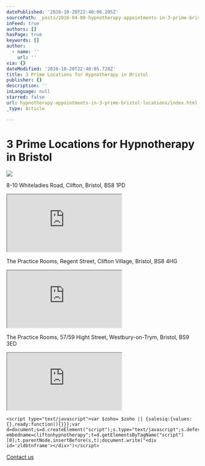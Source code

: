 ```yaml
---
datePublished: '2016-10-20T22:40:06.205Z'
sourcePath: _posts/2016-04-08-hypnotherapy-appointments-in-3-prime-bristol-locations.md
inFeed: true
authors: []
hasPage: true
keywords: []
author:
  - name: ''
    url: ''
via: {}
dateModified: '2016-10-20T22:40:05.728Z'
title: 3 Prime Locations for Hypnotherapy in Bristol
publisher: {}
description: ''
inLanguage: null
starred: false
url: hypnotherapy-appointments-in-3-prime-bristol-locations/index.html
_type: Article

---
```

# 3 Prime Locations for Hypnotherapy in Bristol
![](https://s3-us-west-2.amazonaws.com/the-grid-img/p/e2291df59c76781226364c7b20b242a67b59e5f0.jpg)

8-10 Whiteladies Road, Clifton, Bristol, BS8 1PD

<iframe src="https://the-grid.github.io/ed-location/?latitude=20&amp;longitude=-35&amp;zoom=16&amp;address=Whiteladies%20Road%2C%20City%20of%20Bristol%2C%20City%20of%20Bristol%20BS8%202NP%2C%20United%20Kingdom" style=""></iframe>

The Practice Rooms, Regent Street, Clifton Village, Bristol, BS8 4HG

<iframe src="https://the-grid.github.io/ed-location/?latitude=20&amp;longitude=-35&amp;zoom=17&amp;address=BS8%204HG%2C%20City%20of%20Bristol%2C%20United%20Kingdom" style=""></iframe>

The Practice Rooms, 57/59 Hight Street, Westbury-on-Trym, Bristol, BS9 3ED

<iframe src="https://the-grid.github.io/ed-location/?latitude=20&amp;longitude=-35&amp;zoom=17&amp;address=Westbury-on-Trym%2C%20City%20of%20Bristol%2C%20City%20of%20Bristol%20BS9%203DR%20United%20Kingdom" style=""></iframe>

    <script type="text/javascript">var $zoho= $zoho || {salesiq:{values:{},ready:function(){}}};var d=document;s=d.createElement("script");s.type="text/javascript";s.defer=true;s.src="https://salesiq.zoho.com/changeswelcome/button.ls?embedname=cliftonhypnotherapy";t=d.getElementsByTagName("script")[0];t.parentNode.insertBefore(s,t);document.write("<div id='zldbtnframe'></div>")</script>

[Contact us][0]

[0]: http://www.cliftonhypnotherapy.com/contact-us/